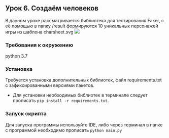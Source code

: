 ## Урок 6. Создаём человеков

В данном уроке рассматривается библиотека для тестирования Faker, с её помощью в папку /result формируются 10 уникальных персонажей игры из шаблона charsheet.svg
![](//cdn1.savepice.ru/uploads/2020/2/11/7262367b260294ac7877b3bbbebb8775-full.jpg)

### Требования к окружению
python 3.7

### Установка

Требуется установка дополнительных библиотек, файл requirements.txt с зафиксированными версиями пакетов.
* Для установки необходимых библиотек в терминале следует прописать `pip install -r requirements.txt`.

### Запуск скрипта

Для запуска программы используйте IDE, либо через терминал в папке с программой необходимо прописать `python main.py`
